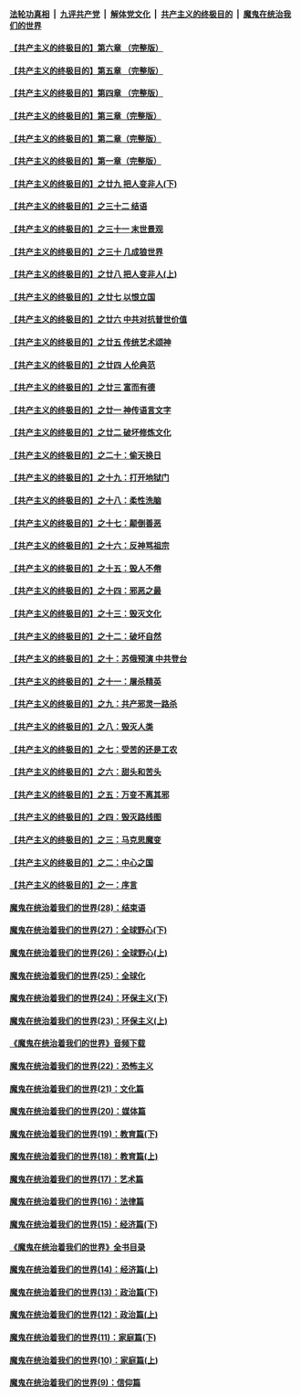 

####  [法轮功真相](../../../../basic/blob/master/README.md?t=05170431) &nbsp;|&nbsp; [九评共产党](../../../../9ping.md/blob/master/README.md?t=05170431) &nbsp;|&nbsp; [解体党文化](../../../../jtdwh.md/blob/master/README.md?t=05170431)  &nbsp;|&nbsp; [共产主义的终极目的](../../../../gczydzjmd.md/blob/master/README.md?t=05170431) &nbsp;|&nbsp; [魔鬼在统治我们的世界](../../../../mgztzwmdsj.md/blob/master/README.md?t=05170431) 

#### [【共产主义的终极目的】第六章 （完整版）](../pages/nsc422/n11428913.md?t=05170431) 

#### [【共产主义的终极目的】第五章 （完整版）](../pages/nsc422/n11428912.md?t=05170431) 

#### [【共产主义的终极目的】第四章 （完整版）](../pages/nsc422/n11428907.md?t=05170431) 

#### [【共产主义的终极目的】第三章（完整版）](../pages/nsc422/n11428848.md?t=05170431) 

#### [【共产主义的终极目的】第二章（完整版）](../pages/nsc422/n11428831.md?t=05170431) 

#### [【共产主义的终极目的】第一章（完整版）](../pages/nsc422/n11417651.md?t=05170431) 

#### [【共产主义的终极目的】之廿九 把人变非人(下)](../pages/nsc422/n11344140.md?t=05170431) 

#### [【共产主义的终极目的】之三十二 结语](../pages/nsc422/n11360535.md?t=05170431) 

#### [【共产主义的终极目的】之三十一 末世景观](../pages/nsc422/n11351129.md?t=05170431) 

#### [【共产主义的终极目的】之三十 几成狼世界](../pages/nsc422/n11348280.md?t=05170431) 

#### [【共产主义的终极目的】之廿八 把人变非人(上)](../pages/nsc422/n11340492.md?t=05170431) 

#### [【共产主义的终极目的】之廿七 以恨立国](../pages/nsc422/n11336944.md?t=05170431) 

#### [【共产主义的终极目的】之廿六 中共对抗普世价值](../pages/nsc422/n11324785.md?t=05170431) 

#### [【共产主义的终极目的】之廿五 传统艺术颂神](../pages/nsc422/n11296396.md?t=05170431) 

#### [【共产主义的终极目的】之廿四 人伦典范](../pages/nsc422/n11296397.md?t=05170431) 

#### [【共产主义的终极目的】之廿三 富而有德](../pages/nsc422/n11283598.md?t=05170431) 

#### [【共产主义的终极目的】之廿一 神传语言文字](../pages/nsc422/n11263265.md?t=05170431) 

#### [【共产主义的终极目的】之廿二 破坏修炼文化](../pages/nsc422/n11245728.md?t=05170431) 

#### [【共产主义的终极目的】之二十：偷天换日](../pages/nsc422/n11238846.md?t=05170431) 

#### [【共产主义的终极目的】之十九：打开地狱门](../pages/nsc422/n11206376.md?t=05170431) 

#### [【共产主义的终极目的】之十八：柔性洗脑](../pages/nsc422/n11199994.md?t=05170431) 

#### [【共产主义的终极目的】之十七：颠倒善恶](../pages/nsc422/n11179782.md?t=05170431) 

#### [【共产主义的终极目的】之十六：反神骂祖宗](../pages/nsc422/n11166798.md?t=05170431) 

#### [【共产主义的终极目的】之十五：毁人不倦](../pages/nsc422/n11166792.md?t=05170431) 

#### [【共产主义的终极目的】之十四：邪恶之最](../pages/nsc422/n11150249.md?t=05170431) 

#### [【共产主义的终极目的】之十三：毁灭文化](../pages/nsc422/n11135227.md?t=05170431) 

#### [【共产主义的终极目的】之十二：破坏自然](../pages/nsc422/n11135214.md?t=05170431) 

#### [【共产主义的终极目的】之十：苏俄预演 中共登台](../pages/nsc422/n11118424.md?t=05170431) 

#### [【共产主义的终极目的】之十一：屠杀精英](../pages/nsc422/n11118442.md?t=05170431) 

#### [【共产主义的终极目的】之九：共产邪灵一路杀](../pages/nsc422/n11114139.md?t=05170431) 

#### [【共产主义的终极目的】之八：毁灭人类](../pages/nsc422/n11108503.md?t=05170431) 

#### [【共产主义的终极目的】之七：受苦的还是工农](../pages/nsc422/n11101809.md?t=05170431) 

#### [【共产主义的终极目的】之六：甜头和苦头](../pages/nsc422/n11096971.md?t=05170431) 

#### [【共产主义的终极目的】之五：万变不离其邪](../pages/nsc422/n11091285.md?t=05170431) 

#### [【共产主义的终极目的】之四：毁灭路线图](../pages/nsc422/n11086284.md?t=05170431) 

#### [【共产主义的终极目的】之三：马克思魔变](../pages/nsc422/n11061941.md?t=05170431) 

#### [【共产主义的终极目的】之二：中心之国](../pages/nsc422/n11047728.md?t=05170431) 

#### [【共产主义的终极目的】之一：序言](../pages/nsc422/n11086077.md?t=05170431) 

#### [魔鬼在统治着我们的世界(28)：结束语](../pages/nsc422/n10936246.md?t=05170431) 

#### [魔鬼在统治着我们的世界(27)：全球野心(下)](../pages/nsc422/n10928319.md?t=05170431) 

#### [魔鬼在统治着我们的世界(26)：全球野心(上)](../pages/nsc422/n10900318.md?t=05170431) 

#### [魔鬼在统治着我们的世界(25)：全球化](../pages/nsc422/n10788205.md?t=05170431) 

#### [魔鬼在统治着我们的世界(24)：环保主义(下)](../pages/nsc422/n10695307.md?t=05170431) 

#### [魔鬼在统治着我们的世界(23)：环保主义(上)](../pages/nsc422/n10688613.md?t=05170431) 

#### [《魔鬼在统治着我们的世界》音频下载](../pages/nsc422/n10635553.md?t=05170431) 

#### [魔鬼在统治着我们的世界(22)：恐怖主义](../pages/nsc422/n10614727.md?t=05170431) 

#### [魔鬼在统治着我们的世界(21)：文化篇](../pages/nsc422/n10597706.md?t=05170431) 

#### [魔鬼在统治着我们的世界(20)：媒体篇](../pages/nsc422/n10586579.md?t=05170431) 

#### [魔鬼在统治着我们的世界(19)：教育篇(下)](../pages/nsc422/n10564808.md?t=05170431) 

#### [魔鬼在统治着我们的世界(18)：教育篇(上)](../pages/nsc422/n10526970.md?t=05170431) 

#### [魔鬼在统治着我们的世界(17)：艺术篇](../pages/nsc422/n10499093.md?t=05170431) 

#### [魔鬼在统治着我们的世界(16)：法律篇](../pages/nsc422/n10485969.md?t=05170431) 

#### [魔鬼在统治着我们的世界(15)：经济篇(下)](../pages/nsc422/n10469975.md?t=05170431) 

#### [《魔鬼在统治着我们的世界》全书目录](../pages/nsc422/n10464261.md?t=05170431) 

#### [魔鬼在统治着我们的世界(14)：经济篇(上)](../pages/nsc422/n10457370.md?t=05170431) 

#### [魔鬼在统治着我们的世界(13)：政治篇(下)](../pages/nsc422/n10448270.md?t=05170431) 

#### [魔鬼在统治着我们的世界(12)：政治篇(上)](../pages/nsc422/n10444576.md?t=05170431) 

#### [魔鬼在统治着我们的世界(11)：家庭篇(下)](../pages/nsc422/n10440961.md?t=05170431) 

#### [魔鬼在统治着我们的世界(10)：家庭篇(上)](../pages/nsc422/n10435448.md?t=05170431) 

#### [魔鬼在统治着我们的世界(9)：信仰篇](../pages/nsc422/n10432159.md?t=05170431) 

